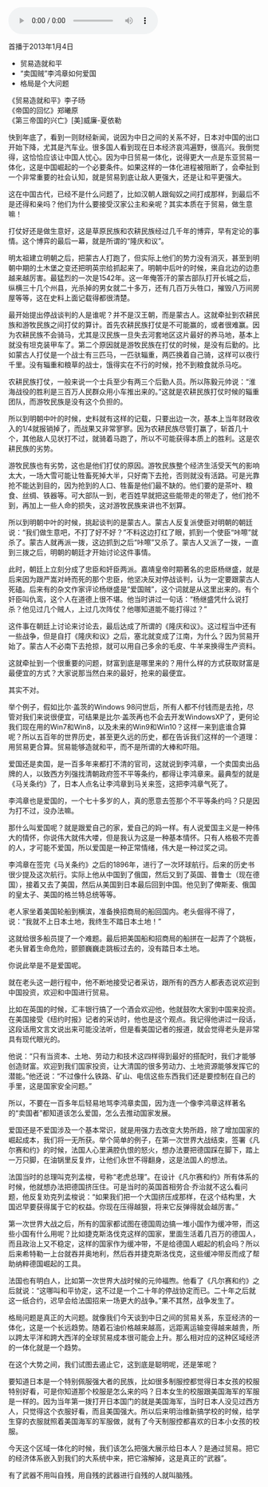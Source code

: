 <audio src="http://igetoss.cdn.igetget.com/mp3/201609/04/201609040158228358914060.mp3" controls="controls">您的浏览器不支持 audio 标签。</audio><p><span>首播于2013年1月4日</span></p><ul class=" list-paddingleft-2"><li>贸易造就和平</li><li>“卖国贼”李鸿章如何爱国</li><li>格局是个大问题</li></ul><p><span>《贸易造就和平》李子旸<br>《帝国的回忆》郑曦原<br>《第三帝国的兴亡》[美]威廉-夏依勒 &nbsp; &nbsp;</span></p><p>快到年底了，看到一则财经新闻，说因为中日之间的关系不好，日本对中国的出口开始下降，尤其是汽车业。很多国人看到现在日本经济哀鸿遍野，很高兴。我倒觉得，这恰恰应该让中国人忧心。因为中日贸易一体化，说得更大一点是东亚贸易一体化，这是中国崛起的一个必要条件。如果这样的一体化进程被阻断了，会牵扯到一个非常重要的社会认知，就是贸易到底让敌人更强大，还是让和平更强大。</p><p>这在中国古代，已经不是什么问题了，比如汉朝人跟匈奴之间打成那样，到最后不是还得和亲吗？他们为什么要接受汉家公主和亲呢？其实本质在于贸易，做生意嘛！<br></p><p>打仗好还是做生意好，这是草原民族和农耕民族经过几千年的博弈，早有定论的事情。这个博弈的最后一幕，就是所谓的“隆庆和议”。</p><p>明太祖建立明朝之后，把蒙古人打跑了，但实际上他们的势力没有消灭，甚至到明朝中期的土木堡之变还把明英宗给抓起来了。明朝中后叶的时候，来自北边的边患越来越厉害。最猛烈的一次是1542年。这一年俺答汗的蒙古部队打开长城之后，纵横三十几个州县，光杀掉的男女就二十多万，还有几百万头牲口，摧毁八万间房屋等等，这在史料上面记载得都很清楚。</p><p>最开始提出停战谈判的人是谁呢？并不是汉王朝，而是蒙古人。这就牵扯到农耕民族和游牧民族之间打仗的算计。首先农耕民族打仗是不可能赢的，或者很难赢。因为农耕民族不会骑马，尤其是汉民族一旦失去河套地区这片最好的养马地，基本上就没有坦克装甲车了。第二个原因就是游牧民族在打仗的时候，是没有后勤的。比如蒙古人打仗是一个战士有三匹马，一匹驮辎重，两匹换着自己骑，这样可以夜行千里。没有辎重和粮草的战士，饿得实在不行的时候，抢不到粮食就杀马吃。<br></p><p>农耕民族打仗，一般来说一个士兵至少有两三个后勤人员。所以陈毅元帅说：“淮海战役的胜利是三百万人民群众用小车推出来的。”这就是农耕民族打仗时候的辎重团队，而游牧民族是没有这个负担的。</p><p>所以到明朝中叶的时候，史料就有这样的记载，只要出边一次，基本上当年财政收入的1/4就报销掉了，而战果又非常寥寥。因为农耕民族尽管打赢了，斩首几十个，其他敌人见状打不过，就骑着马跑了，所以不可能获得本质上的胜利。这是农耕民族的劣势。</p><p>游牧民族也有劣势，这也是他们打仗的原因。游牧民族整个经济生活受天气的影响太大，一场大雪可能让牲畜死掉大半，只好南下去抢，否则就没有活路。可是光靠抢不能达到目的，因为抢到的人口、牲畜是他们最不缺的。他们要的是茶叶、粮食、丝绸、铁器等。可大部队一到，老百姓早就把这些能带走的带走了，他们抢不到，再加上一些人命的损失，这对游牧民族来讲也不划算。<br></p><p>所以到明朝中叶的时候，挑起谈判的是蒙古人。蒙古人反复派使臣对明朝的朝廷说：“我们做生意吧，不打了好不好？”不料这边打红了眼，抓到一个使臣“咔嚓”就杀了。蒙古人就再派一拨，这边抓到之后“咔嚓”又杀了。蒙古人又派了一拨，一直到三拨之后，明朝的朝廷才开始讨论这件事情。</p><p>此时，朝廷上立刻分成了忠臣和奸臣两派。嘉靖皇帝时期著名的忠臣杨继盛，就是后来因为跟严嵩对峙而死的那个忠臣，他坚决反对停战谈判，认为一定要跟蒙古人死磕。后来有的杂文作家评论杨继盛是“爱国贼”，这个词就是从这里出来的。有个奸臣叫仇鸾，这个人在道德上很不堪。他当时讲过一句话：“杨继盛凭什么说打杀？他见过几个贼人，上过几次阵仗？他哪知道能不能打得过？”</p><p>这件事在朝廷上讨论来讨论去，最后达成了所谓的《隆庆和议》。这过程当中还有一些战争，但是自打《隆庆和议》之后，塞北就变成了江南，为什么？因为贸易开始了。蒙古人不必南下去抢掠，就可以用自己多余的毛皮、牛羊来换得生产资料。<br></p><p>这就牵扯到一个很重要的问题，财富到底是哪里来的？用什么样的方式获取财富是最便宜的方式？大家说那当然白来的最好，抢来的最便宜。<br></p><p>其实不对。</p><p>举个例子，假如比尔·盖茨的Windows 98问世后，所有人都不付钱而是去抢，尽管对我们来说很便宜，可结果是比尔·盖茨再也不会去开发WindowsXP了，更何论我们现在用的Win7和Win8，以及未来的Win9和Win10？这样一来到底谁合算呢？所以五百年的世界历史，甚至更久远的历史，都在告诉我们这样的一个道理：用贸易更合算。贸易能够造就和平，而不是所谓的大棒和吓阻。</p><p>爱国还是卖国，是一百多年来都打不清的官司，这就说到李鸿章，一个卖国卖出品牌的人，以致西方列强找清朝政府签不平等条约，都得让李鸿章来。最典型的就是《马关条约》了，日本人点名让李鸿章到马关来签，这把李鸿章气死了。</p><p>李鸿章也是爱国的，一个七十多岁的人，真的愿意去签那个不平等条约吗？只是因为打不过，没办法嘛。<br></p><p>那什么叫爱国呢？就是跟爱自己的家，爱自己的妈一样。有人说爱国主义是一种伟大的情怀，你说伟大就伟大喽，但是我认为这是一种基本情怀。只有人格极不完善的人，才可能不爱国，所以爱国是一种正常情绪，伟大是一种过奖之词。<br></p><p>李鸿章在签完《马关条约》之后的1896年，进行了一次环球航行。后来的历史书很少提及这次航行。实际上他从中国到了俄国，然后又到了英国、普鲁士（现在德国），接着又去了美国，然后从美国到日本最后回到中国。他见到了俾斯麦、俄国的皇太子、美国的格兰特总统等等。<br></p><p>老人家坐着美国轮船到横滨，准备换招商局的船回国内。老头倔得不得了，说：“我就不上日本土地，我终生不踏日本土地！”<br></p><p>这就给很多船员提了一个难题。最后把美国船和招商局的船拼在一起弄了个跳板，老头冒着生命危险，颤颤巍巍走跳板过去的，没有踏日本土地。<br></p><p>你说此举是不是爱国呢。</p><p>就在老头这一趟行程中，他不断地接受记者采访，跟所有的西方人都表态说欢迎到中国投资，欢迎和中国进行贸易。</p><p>比如在英国的时候，汇丰银行搞了一个酒会欢迎他，他就鼓吹大家到中国来投资。在美国接受《纽约时报》记者的采访时，他也是这个观点。我记得他讲过一段话，这段话用文言文说出来可能没法听，但是看美国记者的报道，就会觉得老头是非常具有现代眼光的。</p><p>他说：“只有当资本、土地、劳动力和技术这四样得到最好的搭配时，我们才能够创造财富。欢迎到我们国家投资，让大清国的很多劳动力、土地资源能够发挥它的潜能。”他还说：“不过像什么铁路、矿山、电信这些东西我们还是要控制在自己的手里，这是国家安全问题。”<br></p><p>所以，不要在一百多年后轻易地骂李鸿章卖国，因为连一个像李鸿章这样著名的“卖国者”都知道该怎么爱国，怎么去推动国家发展。</p><p>爱国还是不爱国涉及一个基本常识，就是用强力去改变大势所趋，除了增加国家的崛起成本，我们将一无所获。举个简单的例子，在第一次世界大战结束，签署《凡尔赛和约》的时候，法国人心里满腔仇恨的怒火，想办法要把德国踩在脚下，踏上一万只脚，在油锅里反复炸，让他们永世不得翻身，这是法国人的想法。</p><p>法国当时的总理叫克列孟梭，号称“老虎总理”。在设计《凡尔赛和约》所有体系的时候，他就想办法把德国挤压住。可是当时的英国首相劳合·乔治就不这么看问题，他反复劝克列孟梭说：“如果我们把一个大国挤压成那样，在这个结构里，大国迟早要获得属于它的权益。你现在压得越狠，将来它反弹得就会越厉害。”<br></p><p>第一次世界大战之后，所有的国家都试图在德国周边搞一堆小国作为缓冲带，而这些小国有什么用呢？比如捷克斯洛伐克这样的国家，里面生活着几百万的德国人，而且政治上又不稳定，这样的国家作为缓冲带，不是给德国人崛起的机会吗？所以后来希特勒一上台就吞并奥地利，然后吞并捷克斯洛伐克，这些缓冲带反而成了帮助纳粹德国崛起的工具。<br></p><p>法国也有明白人，比如第一次世界大战时候的元帅福煦。他看了《凡尔赛和约》之后就说：“这哪叫和平协定，这不过是一个二十年的停战协定而已。二十年之后就这一纸合约，迟早会给法国招来一场更大的战争。”果不其然，战争发生了。</p><p>格局问题是真正的大问题。就像我们今天谈到中日之间的贸易关系，东亚经济的一体化，这是一个长远趋势。随着石油价格越来越高，远距离运输变得越来越贵，所以跨太平洋和跨大西洋的全球贸易成本很可能会上升。那么相对应的这种区域经济的一体化就是一个趋势。<br></p><p>在这个大势之间，我们试图去遏止它，这到底是聪明呢，还是笨呢？</p><p>要知道日本是一个特别佩服强大者的民族，比如很多制服控都觉得日本女孩的校服特别好看，可是你知道那个校服是怎么来的吗？日本女生的校服跟美国海军的军服是一样的。因为当年第一拨打开日本国门的就是美国海军，当时日本人没见过西方人，只觉得这个衣服好看，而且美国强大。所以后来明治维新搞学校的时候，给学生穿的衣服就照着美国海军的军服做，就有了今天制服控都喜欢的日本小女孩的校服。</p><p>今天这个区域一体化的时候，我们该怎么把强大展示给日本人？是通过贸易。把它的经济体系嵌入到我们的大系统中来，把它溶解掉，这是真正的“武器”。</p><p>有了武器不用叫自残，用自残的武器进行自残的人就叫脑残。</p>